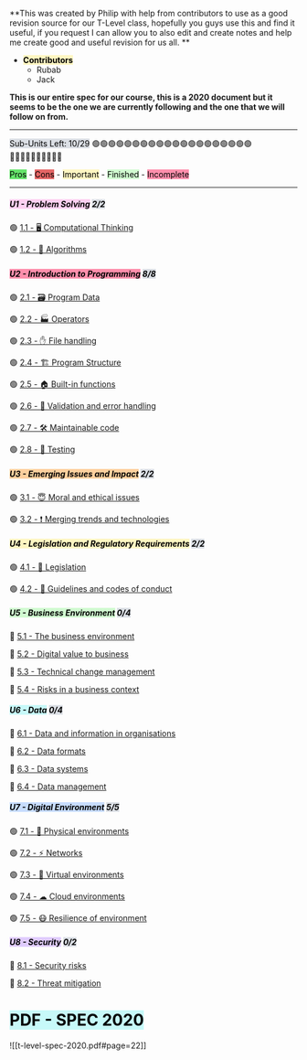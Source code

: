 **This was created by Philip with help from contributors to use as a good revision source for our T-Level class, hopefully you guys use this and find it useful, if you request I can allow you to also edit and create notes and help me create good and useful revision for us all. **

- **<mark style="background: #FFF3A3A6;">Contributors</mark>** 
	- Rubab
	- Jack


**This is our entire spec for our course, this is a 2020 document but it seems to be the one we are currently following and the one that we will follow on from.** 

-------------------------------------------------------------------------------

<mark style="background: #CACFD9A6;">Sub-Units Left: 10/29</mark>
🟢🟢🟢🟢🟢🟢🟢🟢🟢🟢🟢🟢🟢🟢🟢🟢🟢🟢🟢🟢🔴🔴🔴🔴🔴🔴🔴🔴🔴🔴

<mark style="background: #14D71DA6;">Pros</mark> - <mark style="background: #D71414A6;">Cons</mark> - <mark style="background: #FFF3A3A6;">Important</mark> - <mark style="background: #BBFABBA6;">Finished</mark> - <mark style="background: #FF5582A6;">Incomplete</mark> 

-------------------------------------------------------------------------------

##### <mark style="background: #FFB8EBA6;">U1 - Problem Solving</mark> <mark style="background: #CACFD9A6;">2/2</mark>

🟢 [1.1 - 🖥 Computational Thinking](notes/11.md)

🟢 [1.2 - 👾 Algorithms](notes/12.md)

##### <mark style="background: #FF5582A6;">U2 - Introduction to Programming</mark> <mark style="background: #CACFD9A6;">8/8</mark>

🟢 [2.1 - 🗃 Program Data](notes/21.md)

🟢 [2.2 - 🏭 Operators](notes/22.md)

🟢 [2.3 - ✋ File handling](notes/23.md)

🟢 [2.4 - 🏗 Program Structure](notes/24.md)

🟢 [2.5 - 🏠 Built-in functions](notes/25.md)

🟢 [2.6 - 🎫 Validation and error handling](notes/26.md)

🟢 [2.7 - 🛠 Maintainable code](notes/27.md)

🟢 [2.8 - 🧪 Testing](notes/28.md)


##### <mark style="background: #FFB86CA6;">U3 - Emerging Issues and Impact</mark> <mark style="background: #CACFD9A6;">2/2</mark>

🟢 [3.1 - 😇 Moral and ethical issues](notes/31.md)

🟢 [3.2 -  ❗   Merging trends and technologies](notes/32.md)

##### <mark style="background: #FFF3A3A6;">U4 - Legislation and Regulatory Requirements</mark> <mark style="background: #CACFD9A6;">2/2</mark>

🟢 [4.1 - 🧾 Legislation](notes/41.md)

🟢 [4.2 - 📐 Guidelines and codes of conduct](notes/42.md)

##### <mark style="background: #BBFABBA6;">U5 - Business Environment</mark> <mark style="background: #CACFD9A6;">0/4</mark>

🔴 [5.1 - The business environment](notes/51.md)

🔴 [5.2 - Digital value to business](notes/52.md)

🔴 [5.3 - Technical change management](notes/53.md)

🔴 [5.4 - Risks in a business context](notes/54.md)

##### <mark style="background: #ABF7F7A6;">U6 - Data</mark> <mark style="background: #CACFD9A6;">0/4</mark>

🔴 [6.1 - Data and information in organisations](notes/61.md)

🔴 [6.2 - Data formats](notes/62.md)

🔴 [6.3 - Data systems](notes/63.md)

🔴 [6.4 - Data management](notes/64.md)

##### <mark style="background: #ADCCFFA6;">U7 - Digital Environment</mark> <mark style="background: #CACFD9A6;">5/5</mark>

🟢 [7.1 - 🍎 Physical environments](notes/71.md)

🟢 [7.2 - ⚡ Networks](notes/72.md)

🟢 [7.3 - 🤔 Virtual environments](notes/73.md)

🟢 [7.4 - ☁ Cloud environments](notes/74.md)

🟢 [7.5 - 😷 Resilience of environment](notes/75.md)

##### <mark style="background: #D2B3FFA6;">U8 - Security</mark> <mark style="background: #CACFD9A6;">0/2</mark>

🔴 [8.1 - Security risks](notes/81.md)

🔴 [8.2 - Threat mitigation](notes/82.md)



#
# <mark style="background: #ABF7F7A6;">PDF - SPEC 2020</mark>

![[t-level-spec-2020.pdf#page=22]]
